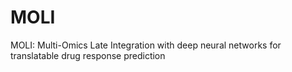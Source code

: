 # MOLI
MOLI: Multi-Omics Late Integration with deep neural networks for translatable drug response prediction
